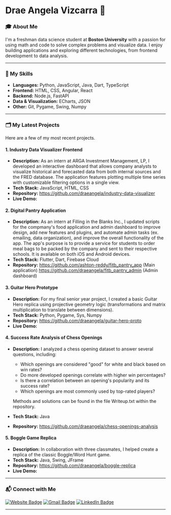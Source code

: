 # Drae Angela Vizcarra 👋

### 🎓 About Me

I'm a freshman data science student at **Boston University** with a passion for using math and code to solve complex problems and visualize data. I enjoy building applications and exploring different technologies, from frontend development to data analysis.

---

### 🎯 My Skills

-   **Languages:** Python, JavaScript, Java, Dart, TypeScript
-   **Frontend:** HTML, CSS, Angular, React
-   **Backend:** Node.js, FastAPI
-   **Data & Visualization:** ECharts, JSON
-   **Other:** Git, Pygame, Swing, Numpy

---

### 🗂️ My Latest Projects

Here are a few of my most recent projects.

#### 1. Industry Data Visualizer Frontend
* **Description:** As an intern at ARGA Investment Management, LP, I developed an interactive dashboard that allows company analysts to visualize historical and forecasted data from both internal sources and the FRED database. The application features plotting multiple time series with customizable filtering options in a single view.
* **Tech Stack:** JavaScript, HTML, CSS
* **Repository:** https://github.com/draeangela/industry-data-visualizer
* **Live Demo:** 

#### 2. Digital Pantry Application
* **Description:** As an intern at Filling in the Blanks Inc., I updated scripts for the compmany's food application and admin dashboard to improve design, add new features and plugins, and automate admin tasks (ex. emailing, data organization), and improve the overall functionality of the app. The app's purpose is to provide a service for students to order meal bags to be packed by the company and sent to their respective schools. It is available on both iOS and Android devices.
* **Tech Stack:** Flutter, Dart, Firebase Cloud
* **Repository:** https://github.com/ashton-reddy/fitb_pantry_app (Main application) https://github.com/draeangela/fitb_pantry_admin (Admin dashboard)

#### 3. Guitar Hero Prototype
* **Description:** For my final senior year project, I created a basic Guitar Hero replica using projective geometry logic (transformations and matrix multiplication to translate between dimensions).
* **Tech Stack:** Python, Pygame, Sys, Numpy
* **Repository:** https://github.com/draeangela/guitar-hero-proto
* **Live Demo:**

#### 4. Success Rate Analysis of Chess Openings
* **Description:** I analyzed a chess opening dataset to answer several questions, including:
    * Which openings are considered "good" for white and black based on win rates?
    * Do more developed openings correlate with higher win percentages?
    * Is there a correlation between an opening's popularity and its success rate?
    * Which openings are most commonly used by top-rated players?

    Methods and solutions can be found in the file Writeup.txt within the repository.
* **Tech Stack:** Java
* **Repository:** https://github.com/draeangela/chess-openings-analysis

#### 5. Boggle Game Replica
* **Description:** In collaboration with three classmates, I helped create a replica of the classic Boggle/Word Hunt game.
* **Tech Stack:** Java, Swing, JFrame
* **Repository:** https://github.com/draeangela/boggle-replica
* **Live Demo:** 

---

### 📬 Connect with Me

<a href="[Personal Website]" target="_blank"><img src="https://img.shields.io/badge/Website-FF5722?style=for-the-badge&logo=website&logoColor=white" alt="Website Badge"/></a>
<a href="mailto:draeangela@gmail.com" target="_blank"><img src="https://img.shields.io/badge/Gmail-D14836?style=for-the-badge&logo=gmail&logoColor=white" alt="Gmail Badge"/></a>
<a href="[Linkedin]" target="_blank"><img src="https://img.shields.io/badge/LinkedIn-0077B5?style=for-the-badge&logo=linkedin&logoColor=white" alt="LinkedIn Badge"/></a>

---